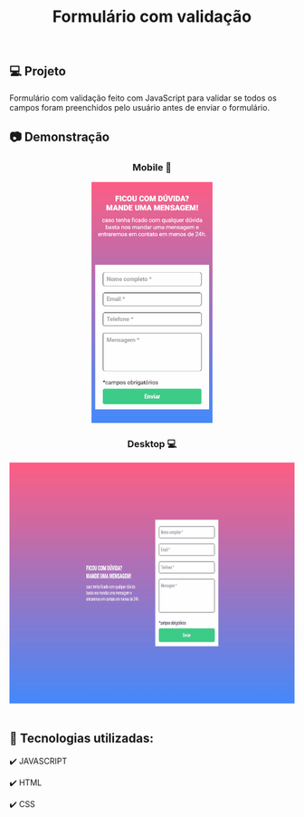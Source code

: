 <h1 align="center">
   Formulário com validação
</h1>

<br>

## 💻 Projeto

Formulário com validação feito com JavaScript para validar se todos os campos foram preenchidos pelo usuário antes de enviar o formulário.

## 📷 Demonstração

<div align="center">

  ### Mobile 📱  
  <img src="./github/formulario-mobile.gif" alt="mobile" height="425">

  <br>
  
  ### Desktop 💻
  <img src="./github/formulario-desktop.gif" alt="desktop" height="425">
</div>

<br>

## 🚀 Tecnologias utilizadas:

✔️ JAVASCRIPT

✔️ HTML

✔️ CSS